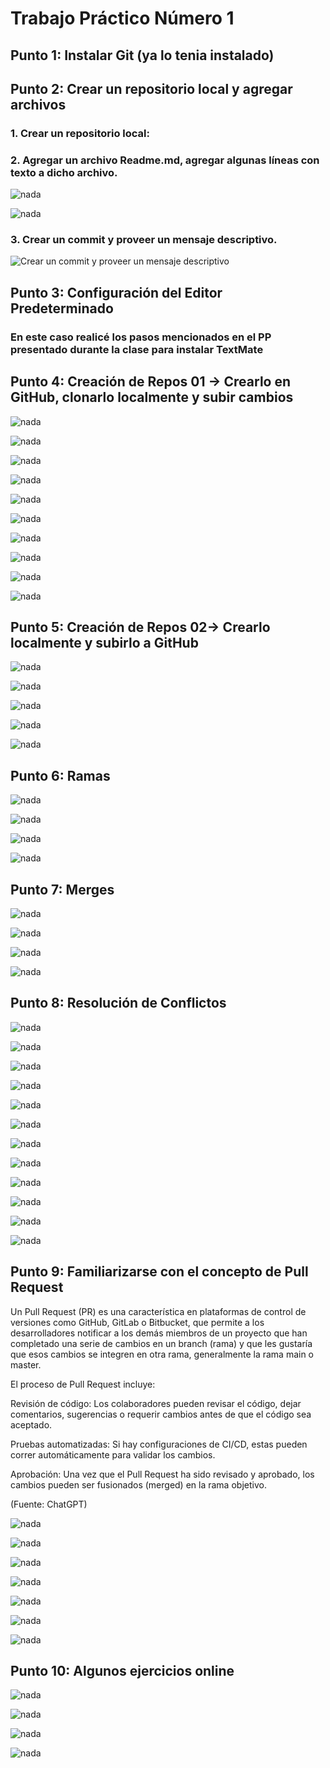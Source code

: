 # Trabajo Práctico Número 1

## Punto 1: Instalar Git (ya lo tenia instalado)

## Punto 2: Crear un repositorio local y agregar archivos

### 1. Crear un repositorio local:

### 2. Agregar un archivo Readme.md, agregar algunas líneas con texto a dicho archivo.

![nada](images/5.png)

![nada](images/6.png)

### 3. Crear un commit y proveer un mensaje descriptivo.

![Crear un commit y proveer un mensaje descriptivo](images/7.png)

## Punto 3: Configuración del Editor Predeterminado

### En este caso realicé los pasos mencionados en el PP presentado durante la clase para instalar TextMate

## Punto 4: Creación de Repos 01 -> Crearlo en GitHub, clonarlo localmente y subir cambios

![nada](images/0.png)

![nada](images/1.png)

![nada](images/2.png)

![nada](images/3.png)

![nada](images/4.png)

![nada](images/5.png)

![nada](images/6.png)

![nada](images/7.png)

![nada](images/8.png)

![nada](images/9.png)

## Punto 5: Creación de Repos 02-> Crearlo localmente y subirlo a GitHub

![nada](images/10.png)

![nada](images/11.png)

![nada](images/12.png)

![nada](images/13.png)

![nada](images/14.png)

## Punto 6: Ramas

![nada](images/15.png)

![nada](images/16.png)

![nada](images/17.png)

![nada](images/18.png)

## Punto 7: Merges

![nada](images/19.png)

![nada](images/20.png)

![nada](images/21.png)

![nada](images/22.png)

## Punto 8: Resolución de Conflictos

![nada](images/23.png)

![nada](images/24.png)

![nada](images/25.png)

![nada](images/26.png)

![nada](images/27.png)

![nada](images/28.png)

![nada](images/29.png)

![nada](images/30.png)

![nada](images/31.png)

![nada](images/32.png)

![nada](images/33.png)

![nada](images/34.png)

## Punto 9: Familiarizarse con el concepto de Pull Request

Un Pull Request (PR) es una característica en plataformas de control de versiones como GitHub, GitLab o Bitbucket, que permite a los desarrolladores notificar a los demás miembros de un proyecto que han completado una serie de cambios en un branch (rama) y que les gustaría que esos cambios se integren en otra rama, generalmente la rama main o master.

El proceso de Pull Request incluye:

Revisión de código: Los colaboradores pueden revisar el código, dejar comentarios, sugerencias o requerir cambios antes de que el código sea aceptado.

Pruebas automatizadas: Si hay configuraciones de CI/CD, estas pueden correr automáticamente para validar los cambios.

Aprobación: Una vez que el Pull Request ha sido revisado y aprobado, los cambios pueden ser fusionados (merged) en la rama objetivo.

(Fuente: ChatGPT)

![nada](images/35.png)

![nada](images/36.png)

![nada](images/37.png)

![nada](images/38.png)

![nada](images/39.png)

![nada](images/40.png)

![nada](images/41.png)

## Punto 10: Algunos ejercicios online

![nada](images/42.png)

![nada](images/43.png)

![nada](images/44.png)

![nada](images/45.png)
